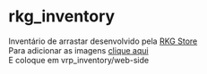 # rkg_inventory

<div>Inventário de arrastar desenvolvido pela <a href="https://discord.gg/CZaYaJGcMP">RKG Store</a></div><div></div>
<div>Para adicionar as imagens <a href="https://drive.google.com/file/d/1vN8BMbl1v1d0n16lPwaPSACxFBAmpMdv/view?usp=sharing">clique aqui</a><br>E coloque em vrp_inventory/web-side</div
